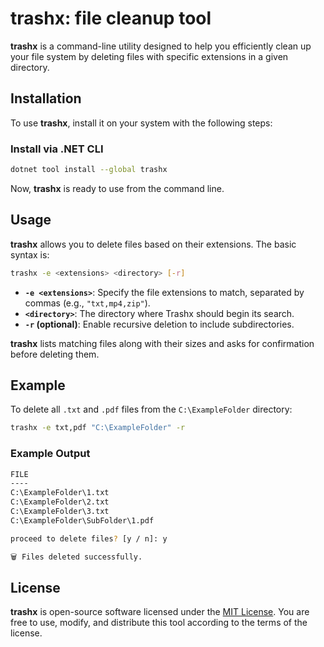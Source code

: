 # trashx: file cleanup tool

**trashx** is a command-line utility designed to help you efficiently clean up your file system by deleting files with specific extensions in a given directory.

## Installation

To use **trashx**, install it on your system with the following steps:

### Install via .NET CLI

```sh
dotnet tool install --global trashx
```

Now, **trashx** is ready to use from the command line.

## Usage

**trashx** allows you to delete files based on their extensions. The basic syntax is:

```sh
trashx -e <extensions> <directory> [-r]
```

- **`-e <extensions>`**: Specify the file extensions to match, separated by commas (e.g., `"txt,mp4,zip"`).
- **`<directory>`**: The directory where Trashx should begin its search.
- **`-r` (optional)**: Enable recursive deletion to include subdirectories.

**trashx** lists matching files along with their sizes and asks for confirmation before deleting them.

## Example

To delete all `.txt` and `.pdf` files from the `C:\ExampleFolder` directory:

```sh
trashx -e txt,pdf "C:\ExampleFolder" -r
```

### Example Output

```sh
FILE                                                                                  SIZE
----                                                                                  ----
C:\ExampleFolder\1.txt                                                               45 kB
C:\ExampleFolder\2.txt                                                              185 kB
C:\ExampleFolder\3.txt                                                               36 kB
C:\ExampleFolder\SubFolder\1.pdf                                                    3.6 MB

proceed to delete files? [y / n]: y

🗑️ Files deleted successfully.
```

## License

**trashx** is open-source software licensed under the [MIT License](https://github.com/sarf01k/trashx/blob/main/LICENSE). You are free to use, modify, and distribute this tool according to the terms of the license.

